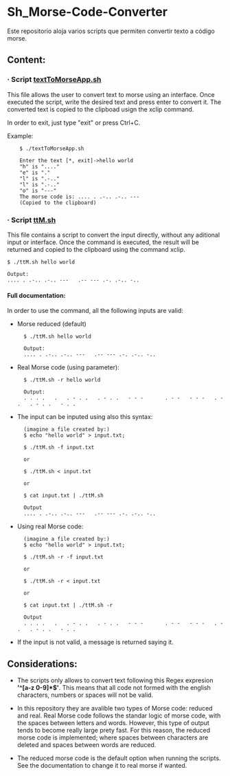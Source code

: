 # Sh_Morse-Code-Converter
Este repositorio aloja varios scripts que permiten convertir texto a código morse.

## Content:

### · Script [textToMorseApp.sh](./textToMorseApp.sh)
This file allows the user to convert text to morse using an interface. Once executed the script, write the desired text and press enter to convert it. The converted text is copied to the clipboad usign the xclip command.

In order to exit, just type "exit" or press Ctrl+C.

Example:

        $ ./textToMorseApp.sh

        Enter the text [*, exit]->hello world
        "h" is "...."
        "e" is "."
        "l" is ".-.."
        "l" is ".-.."
        "o" is "---"
        The morse code is: .... . .-.. .-.. ---
        (Copied to the clipboard)

### · Script [ttM.sh](./ttM.sh)
This file contains a script to convert the input directly, without any aditional input or interface. Once the command is executed, the result will be returned and copied to the clipboard using the command xclip.

    $ ./ttM.sh hello world

    Output:
    .... . .-.. .-.. ---   .-- --- .-. .-.. -..

#### Full documentation:
In order to use the command, all the following inputs are valid:
- Morse reduced (default)

        $ ./ttM.sh hello world

        Output:
        .... . .-.. .-.. ---   .-- --- .-. .-.. -..

- Real Morse code (using parameter):

        $ ./ttM.sh -r hello world
        
        Output:
        . . . .   .   . - . .   . - . .   - - -       . - -   - - -   . - .   . - . .   - . .

- The input can be inputed using also this syntax:

        (imagine a file created by:) 
        $ echo "hello world" > input.txt;

        $ ./ttM.sh -f input.txt

        or

        $ ./ttM.sh < input.txt
        
        or 

        $ cat input.txt | ./ttM.sh

        Output
        .... . .-.. .-.. ---   .-- --- .-. .-.. -..

- Using real Morse code:

        (imagine a file created by:) 
        $ echo "hello world" > input.txt;

        $ ./ttM.sh -r -f input.txt

        or

        $ ./ttM.sh -r < input.txt
        
        or 

        $ cat input.txt | ./ttM.sh -r

        Output
        . . . .   .   . - . .   . - . .   - - -       . - -   - - -   . - .   . - . .   - . .
- If the input is not valid, a message is returned saying it.

## Considerations:
- The scripts only allows to convert text following this Regex expresion **'^[a-z 0-9]*$'**. This means that all code not formed with the english characters, numbers or spaces will not be valid.

- In this repository they are avalible two types of Morse code: reduced and real.
Real Morse code follows the standar logic of morse code, with the spaces between letters and words. However, this type of output tends to become really large prety fast. For this reason, the reduced morse code is implemented; where spaces between characters are deleted and spaces between words are reduced.

- The reduced morse code is the default option when running the scripts. See the documentation to change it to real morse if wanted.